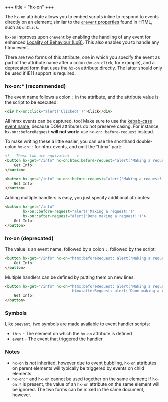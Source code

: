 +++
title = "hx-on"
+++

The `hx-on` attribute allows you to embed scripts inline to respond to events directly on an element; similar to the [`onevent` properties](https://developer.mozilla.org/en-US/docs/Web/Events/Event_handlers#using_onevent_properties) found in HTML, such as `onClick`.

`hx-on` improves upon `onevent` by enabling the handling of any event for enhanced [Locality of Behaviour (LoB)](/essays/locality-of-behaviour/). This also enables you to handle any htmx event.

There are two forms of this attribute, one in which you specify the event as part of the attribute name
after a colon (`hx-on:click`, for example), and a deprecated form that uses the `hx-on` attribute directly. The
latter should only be used if IE11 support is required.

### hx-on:* (recommended)
The event name follows a colon `:` in the attribute, and the attribute value is the script to be executed:

```html
<div hx-on:click="alert('Clicked!')">Click</div>
```

All htmx events can be captured, too! Make sure to use the [kebab-case event name](@/docs.md#events),
because DOM attributes do not preserve casing. For instance, `hx-on::beforeRequest` **will not work:**
use `hx-on::before-request` instead.

To make writing these a little easier, you can use the shorthand double-colon `hx-on::` for htmx
events, and omit the "htmx" part:

```html
<!-- These two are equivalent -->
<button hx-get="/info" hx-on:htmx:before-request="alert('Making a request!')">
    Get Info!
</button>

<button hx-get="/info" hx-on::before-request="alert('Making a request!')">
    Get Info!
</button>

```

Adding multiple handlers is easy, you just specify additional attributes:
```html
<button hx-get="/info"
        hx-on::before-request="alert('Making a request!')"
        hx-on::after-request="alert('Done making a request!')">
    Get Info!
</button>
```


### hx-on (deprecated)
The value is an event name, followed by a colon `:`, followed by the script:

```html
<button hx-get="/info" hx-on="htmx:beforeRequest: alert('Making a request!')">
    Get Info!
</button>
```

Multiple handlers can be defined by putting them on new lines:
```html
<button hx-get="/info" hx-on="htmx:beforeRequest: alert('Making a request!')
                              htmx:afterRequest: alert('Done making a request!')">
    Get Info!
</button>
```


### Symbols

Like `onevent`, two symbols are made available to event handler scripts:

* `this` - The element on which the `hx-on` attribute is defined
* `event` - The event that triggered the handler

### Notes

* `hx-on` is _not_ inherited, however due to
  [event bubbling](https://developer.mozilla.org/en-US/docs/Learn/JavaScript/Building_blocks/Events#event_bubbling_and_capture),
  `hx-on` attributes on parent elements will typically be triggered by events on child elements
* `hx-on:*` and `hx-on` cannot be used together on the same element; if `hx-on:*` is present, the value of an `hx-on` attribute
   on the same element will be ignored. The two forms can be mixed in the same document, however.
